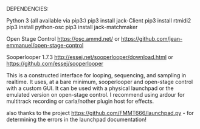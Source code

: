 DEPENDENCIES:

Python 3 (all available via pip3:)
    pip3 install jack-Client
    pip3 install rtmidi2
    pip3 install python-osc
    pip3 install jack-matchmaker
    
Open Stage Control
    https://osc.ammd.net/
    or
    https://github.com/jean-emmanuel/open-stage-control
    
Sooperlooper 1.7.3
    http://essej.net/sooperlooper/download.html
    or
    https://github.com/essej/sooperlooper

This is a constructed interface for looping, sequencing, and sampling in realtime.
It uses, at a bare minimum, sooperlooper and open-stage control with a custom GUI.
It can be used with a physical launchpad or the emulated version on open-stage control.
I recommend using ardour for multitrack recording or carla/nother plugin host for effects. 

also thanks to the project https://github.com/FMMT666/launchpad.py - for determining the errors in the launchpad documentation!

